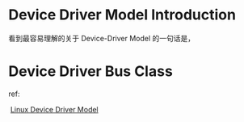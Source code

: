 # Device Driver Model Introduction

看到最容易理解的关于 Device-Driver Model 的一句话是，





# Device Driver Bus Class 





ref:

​	[Linux Device Driver Model](<https://freemandealer.github.io/2016/09/01/device-driver-linux-device-driver/>)

